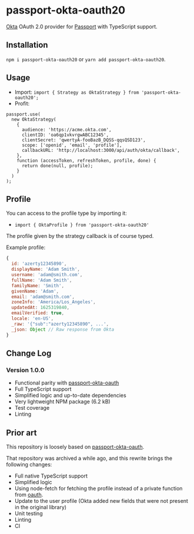 # passport-okta-oauth20

[Okta](https://www.okta.com) OAuth 2.0 provider for [Passport](https://www.passportjs.org) with TypeScript support.

## Installation

`npm i passport-okta-oauth20` or `yarn add passport-okta-oauth20`.

## Usage

- Import: `import { Strategy as OktaStrategy } from 'passport-okta-oauth20';`
- Profit:

```tsx
passport.use(
  new OktaStrategy(
    {
      audience: 'https://acme.okta.com',
      clientID: 'oa6qp1vkvrgwABC12345',
      clientSecret: 'qwertyA-fooBazB_DQSS-qqsQSD123',
      scope: ['openid', 'email', 'profile'],
      callbackURL: 'http://localhost:3000/api/auth/okta/callback',
    },
    function (accessToken, refreshToken, profile, done) {
      return done(null, profile);
    }
  )
);
```

## Profile

You can access to the profile type by importing it:
- `import { OktaProfile } from 'passport-okta-oauth20'`

The profile given by the strategy callback is of course typed.

Example profile:

```js
{
  id: 'azerty12345890',
  displayName: 'Adam Smith',
  username: 'adam@smith.com',
  fullName: 'Adam Smith',
  familyName: 'Smith',
  givenName: 'Adam',
  email: 'adam@smith.com',
  zoneInfo: 'America/Los_Angeles',
  updatedAt: 1625319840,
  emailVerified: true,
  locale: 'en-US',
  _raw: '{"sub":"azerty12345890", ...',
  _json: Object // Raw response from Okta
}
```

## Change Log

### Version 1.0.0

- Functional parity with [passport-okta-oauth](https://github.com/techstars-archive/passport-okta-oauth)
- Full TypeScript support
- Simplified logic and up-to-date dependencies
- Very lightweight NPM package (6.2 kB)
- Test coverage
- Linting

## Prior art

This repository is loosely based on [passport-okta-oauth](https://github.com/techstars-archive/passport-okta-oauth).

That repository was archived a while ago, and this rewrite brings the following changes:

- Full native TypeScript support
- Simplified logic
- Using node-fetch for fetching the profile instead of a private function from [oauth](https://github.com/ciaranj/node-oauth/blob/master/lib/oauth2.js).
- Update to the user profile (Okta added new fields that were not present in the original library)
- Unit testing
- Linting
- CI